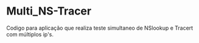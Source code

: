 # Multi_NS-Tracer
Codigo para aplicação que realiza teste simultaneo de NSlookup e Tracert com múltiplos ip's.
